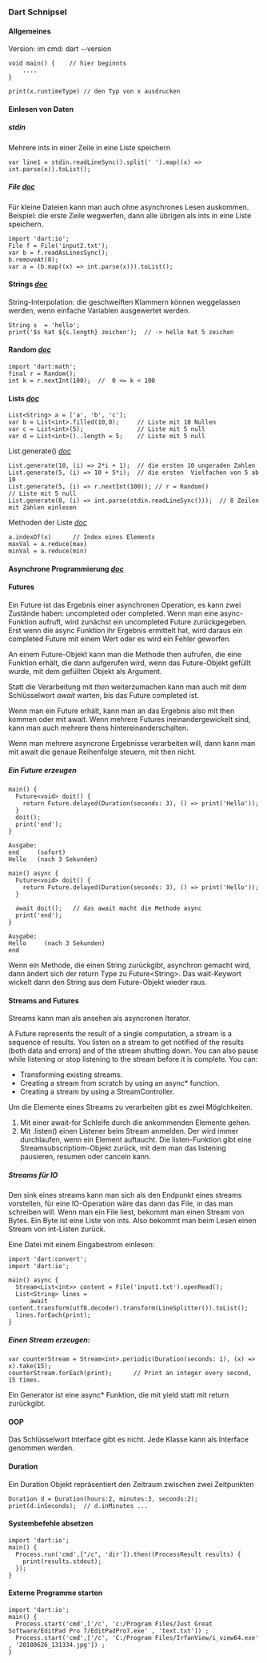 ### Dart Schnipsel

#### Allgemeines

Version: im cmd: dart --version

```
void main() {    // hier beginnts
    .... 
}

print(x.runtimeType) // den Typ von x ausdrucken
```

#### Einlesen von Daten

##### stdin 
Mehrere ints in einer Zeile in eine Liste speichern
```
var line1 = stdin.readLineSync().split(' ').map((x) => int.parse(x)).toList();
```

##### File _[doc](https://api.dartlang.org/stable/2.5.1/dart-io/File-class.html)_

Für kleine Dateien kann man auch ohne asynchrones Lesen auskommen. Beispiel: die erste Zeile wegwerfen, dann
alle übrigen als ints in eine Liste speichern.
```
import 'dart:io';
File f = File('input2.txt');
var b = f.readAsLinesSync();
b.removeAt(0);
var a = (b.map((x) => int.parse(x))).toList();
```

#### Strings _[doc](https://api.dartlang.org/stable/2.5.1/dart-core/String-class.html)_

String-Interpolation: die geschweiften Klammern können weggelassen werden, wenn einfache Variablen ausgewertet werden.
```
String s  = 'hello';
print('$s hat ${s.length} zeichen');  // -> hello hat 5 zeichen
```

#### Random _[doc](https://api.dartlang.org/stable/2.5.1/dart-math/Random-class.html)_
```
import 'dart:math';  
final r = Random();
int k = r.nextInt(100);  //  0 <= k < 100
```

#### Lists _[doc](https://api.dartlang.org/stable/2.5.1/dart-core/List-class.html)_
```
List<String> a = ['a', 'b', 'c'];
var b = List<int>.filled(10,0);     // Liste mit 10 Nullen
var c = List<int>(5);               // Liste mit 5 null
var d = List<int>()..length = 5;    // Liste mit 5 null
```

List.generate() _[doc](https://api.dartlang.org/stable/2.5.1/dart-core/List/List.generate.html)_

```
List.generate(10, (i) => 2*i + 1);  // die ersten 10 ungeraden Zahlen
List.generate(5, (i) => 10 + 5*i);  // die ersten  Vielfachen von 5 ab 10
List.generate(5, (i) => r.nextInt(100)); // r = Random()             // Liste mit 5 null
List.generate(8, (i) => int.parse(stdin.readLineSync()));  // 8 Zeilen mit Zahlen einlesen

```

Methoden der Liste _[doc](https://api.dartlang.org/stable/2.5.1/dart-core/List-class.html#instance-methods)_
```
a.indexOf(x)      // Index eines Elements 
maxVal = a.reduce(max)  
minVal = a.reduce(min)
```

#### Asynchrone Programmierung _[doc](https://dart.dev/codelabs/async-await)_

#### Futures

Ein Future ist das Ergebnis einer asynchronen Operation, es kann zwei Zustände haben: uncompleted oder completed.
Wenn man eine async-Funktion aufruft, wird zunächst ein uncompleted Future zurückgegeben. Erst wenn die async Funktion ihr
Ergebnis ermittelt hat, wird daraus ein completed Future mit einem Wert oder es wird ein Fehler geworfen.

An einem Future-Objekt kann man die Methode then aufrufen, die eine Funktion erhält, die dann 
aufgerufen wird, wenn das Future-Objekt gefüllt wurde, mit dem gefüllten Objekt als Argument.

Statt die Verarbeitung mit *then* weiterzumachen kann man auch mit dem Schlüsselwort *await* warten, bis das Future completed ist.

Wenn man ein Future erhält, kann man an das Ergebnis also mit then kommen oder mit await. 
Wenn mehrere Futures ineinandergewickelt sind, kann man auch mehrere thens hintereinanderschalten.

Wenn man mehrere asyncrone Ergebnisse verarbeiten will, dann kann man mit await die genaue Reihenfolge
steuern, mit then nicht. 

##### Ein Future erzeugen


```
main() {
  Future<void> doit() {
    return Future.delayed(Duration(seconds: 3), () => print('Hello'));
  }
  doit();
  print('end');
}

Ausgabe: 
end     (sofort)
Hello   (nach 3 Sekunden)
```


```
main() async {
  Future<void> doit() {
    return Future.delayed(Duration(seconds: 3), () => print('Hello'));
  }

  await doit();   // das await macht die Methode async
  print('end');
}

Ausgabe: 
Hello     (nach 3 Sekunden)
end   
```

Wenn ein Methode, die einen String zurückgibt, asynchron gemacht wird, dann ändert sich der return Type zu Future\<String\>.
Das wait-Keywort wickelt dann den String aus dem Future-Objekt wieder raus.

#### Streams and Futures

Streams kann man als ansehen als asyncronen Iterator. 

A Future represents the result of a single computation, a stream is a sequence of results. You listen on a stream to get notified of the results (both data and errors) and of the stream shutting down. You can also pause while listening or stop listening to the stream before it is complete. You can:

- Transforming existing streams.
- Creating a stream from scratch by using an async* function.
- Creating a stream by using a StreamController.


Um die Elemente eines Streams zu verarbeiten gibt es zwei Möglchkeiten.
1. Mit einer await-for Schleife durch die ankommenden Elemente gehen.
2. Mit .listen() einen Listener beim Stream anmelden. Der wird immer durchlaufen, wenn
ein Element auftaucht. Die listen-Funktion gibt eine Streamsubscriptiom-Objekt zurück, mit dem
man das listening pausieren, resumen oder canceln kann. 


##### Streams für IO
Den sink eines streams kann man sich als den Endpunkt eines streams vorstellen, für eine IO-Operation wäre
das dann das File, in das man schreiben will.
Wenn man ein File liest, bekommt man einen Stream von Bytes. Ein Byte ist eine Liste von ints. Also bekommt
man beim Lesen einen Stream von int-Listen zurück.

Eine Datei mit einem Eingabestrom einlesen:
```
import 'dart:convert';
import 'dart:io';

main() async {
  Stream<List<int>> content = File('input1.txt').openRead();
  List<String> lines =
      await content.transform(utf8.decoder).transform(LineSplitter()).toList();
  lines.forEach(print);
}
```

##### Einen Stream erzeugen:

```
var counterStream = Stream<int>.periodic(Duration(seconds: 1), (x) => x).take(15);
counterStream.forEach(print);      // Print an integer every second, 15 times.
```



Ein Generator ist eine async* Funktion, die mit yield statt mit return zurückgibt.

#### OOP

Das Schlüsselwort Interface gibt es nicht. Jede Klasse kann als Interface genommen werden.

#### Duration

Ein Duration Objekt repräsentiert den Zeitraum zwischen zwei Zeitpunkten

```
Duration d = Duration(hours:2, minutes:3, seconds:2);
print(d.inSeconds);  // d.inMinutes ...
```

#### Systembefehle absetzen
```
import 'dart:io';
main() {
  Process.run('cmd',["/c", 'dir']).then((ProcessResult results) {
    print(results.stdout);
  });
}

```

#### Externe Programme starten
```
import 'dart:io';
main() {
  Process.start('cmd',['/c', 'c:/Program Files/Just Great Software/EditPad Pro 7/EditPadPro7.exe' , 'text.txt']) ;
  Process.start('cmd',['/c', 'C:/Program Files/IrfanView/i_view64.exe' , '20180626_131334.jpg']) ;
}
```